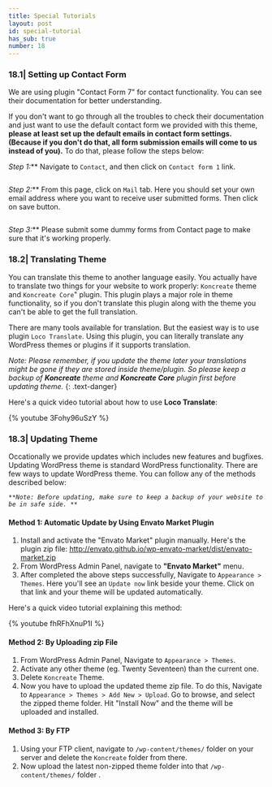 ```yaml
---
title: Special Tutorials
layout: post
id: special-tutorial
has_sub: true
number: 18
---
```


### 18.1| Setting up Contact Form

We are using plugin "Contact Form 7" for contact functionality. You can see their documentation for better understanding.

If you don't want to go through all the troubles to check their documentation and just want to use the default contact form we provided with this theme, **please at least set up the default emails in contact form settings. (Because if you don't do that, all form submission emails will come to us instead of you).** To do that, please follow the steps below:

_Step 1:_** Navigate to `Contact`, and then click on `Contact form 1` link.

<img alt="" src="{{ 'assets/images/contact-form.jpg' | relative_url }}">

_Step 2:_** From this page, click on `Mail` tab. Here you should set your own email address where you want to receive user submitted forms. Then click on save button.

<img alt="" src="{{ 'assets/images/58.jpg' | relative_url }}">

_Step 3:_**   Please submit some dummy forms from Contact page to make sure that it's working properly.    


### 18.2| Translating Theme

You can translate this theme to another language easily. You actually have to translate two things for your website to work properly: `Koncreate` theme and `Koncreate Core`" plugin. This plugin plays a major role in theme functionality, so if you don't translate this plugin along with the theme you can't be able to get the full translation.

There are many tools available for translation. But the easiest way is to use plugin `Loco Translate`. Using this plugin, you can literally translate any WordPress themes or plugins if it supports translation.

_Note: Please remember, if you update the theme later your translations might be gone if they are stored inside theme/plugin. So please keep a backup of **Koncreate** theme and **Koncreate Core** plugin first before updating theme._
{: .text-danger}



Here's a quick video tutorial about how to use **Loco Translate**:

{% youtube 3Fohy96uSzY %}


### 18.3| Updating Theme

Occationally we provide updates which includes new features and bugfixes. Updating WordPress theme is standard WordPress functionality. There are few ways to update WordPress theme. You can follow any of the methods described below:

_``**Note: Before updating, make sure to keep a backup of your website to be in safe side. ** ``_

#### Method 1: Automatic Update by Using Envato Market Plugin

1. Install and activate the "Envato Market" plugin manually. Here's the plugin zip file: <a href="http://envato.github.io/wp-envato-market/dist/envato-market.zip">http://envato.github.io/wp-envato-market/dist/envato-market.zip</a>
2. From WordPress Admin Panel, navigate to **"Envato Market"** menu.
3. After completed the above steps successfully, Navigate to `Appearance > Themes`. Here you'll see an `Update now` link beside your theme. Click on that link and your theme will be updated automatically.

Here's a quick video tutorial explaining this method:

{% youtube  fhRFhXnuP1I %}


#### Method 2: By Uploading zip File
1. From WordPress Admin Panel, Navigate to `Appearance > Themes`.
1. Activate any other theme (eg. Twenty Seventeen) than the current one.
1. Delete `Koncreate` Theme.
1. Now you have to upload the updated theme zip file. To do this, Navigate to `Appearance > Themes > Add New > Upload`. Go to browse, and select the zipped theme folder. Hit "Install Now" and the theme will be uploaded and installed.

#### Method 3: By FTP
1. Using your FTP client, navigate to `/wp-content/themes/` folder on your server and delete the `Koncreate` folder from there.
1. Now upload the latest non-zipped theme folder into that `/wp-content/themes/` folder .
